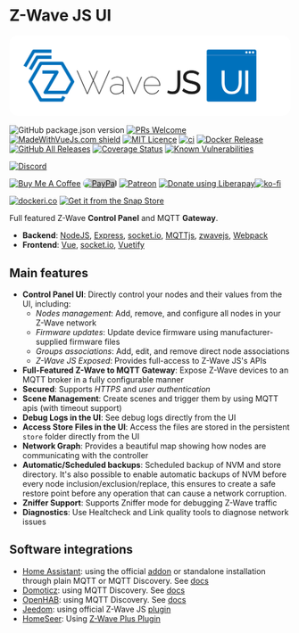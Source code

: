 # Z-Wave JS UI

<div>
  <img style="background-color: #fff; border-radius: 15px" src="_images/app_logo.svg" alt="Z-Wave JS UI">
</div>

![GitHub package.json version](https://img.shields.io/github/package-json/v/zwave-js/zwave-js-ui)
[![PRs Welcome](https://img.shields.io/badge/PRs-welcome-brightgreen.svg?style=flat-square)](http://makeapullrequest.com)
[![MadeWithVueJs.com shield](https://madewithvuejs.com/storage/repo-shields/1897-shield.svg)](https://madewithvuejs.com/p/zwave2mqtt/shield-link)
[![MIT Licence](https://badges.frapsoft.com/os/mit/mit.png)](https://opensource.org/licenses/mit-license.php)
[![ci](https://github.com/zwave-js/zwave-js-ui/workflows/ci/badge.svg?branch=master)](https://github.com/zwave-js/zwave-js-ui/actions?query=workflow%3Aci+branch%3Amaster)
[![Docker Release](https://github.com/zwave-js/zwave-js-ui/actions/workflows/docker-release.yml/badge.svg)](https://github.com/zwave-js/zwave-js-ui/actions/workflows/docker-release.yml)
[![GitHub All Releases](https://img.shields.io/github/downloads/zwave-js/zwave-js-ui/total)](https://github.com/zwave-js/zwave-js-ui/releases)
[![Coverage Status](https://coveralls.io/repos/github/zwave-js/zwave-js-ui/badge.svg?branch=master)](https://coveralls.io/github/zwave-js/zwave-js-ui?branch=master)
[![Known Vulnerabilities](https://snyk.io/test/github/zwave-js/zwave-js-ui/badge.svg?targetFile=package.json)](https://snyk.io/test/github/zwave-js/zwave-js-ui?targetFile=package.json)

[![Discord](https://img.shields.io/discord/1111193770935996459?color=D82167&label=Chat%20on%20Discord&logo=Discord&logoColor=ffffff)](https://discord.gg/HFqcyFNfWd)

[![Buy Me A Coffee](https://www.buymeacoffee.com/assets/img/custom_images/orange_img.png)](https://www.buymeacoffee.com/MVg9wc2HE "Buy Me A Coffee") [<img style="background:#ccc;border-radius:10px" alt="PayPal" src="https://www.paypalobjects.com/paypal-ui/logos/svg/paypal-color.svg" width="200" height="40px" />](https://paypal.me/daniellando) [![Patreon](https://c5.patreon.com/external/logo/become_a_patron_button.png)](https://www.patreon.com/bePatron?u=16906849) [<img src="https://liberapay.com/assets/widgets/donate.svg" alt="Donate using Liberapay" />](https://liberapay.com/robertsLando/donate)[![ko-fi](https://ko-fi.com/img/githubbutton_sm.svg)](https://ko-fi.com/I2I1JN3M5)

[![dockeri.co](https://dockerico.blankenship.io/image/zwavejs/zwave-js-ui)](https://hub.docker.com/r/zwavejs/zwave-js-ui) [![Get it from the Snap Store](https://snapcraft.io/static/images/badges/en/snap-store-black.svg)](https://snapcraft.io/zwave-js-ui)

Full featured Z-Wave **Control Panel** and MQTT **Gateway**.

- **Backend**: [NodeJS](https://nodejs.org/en/), [Express](https://expressjs.com/), [socket.io](https://github.com/socketio/socket.io), [MQTTjs](https://github.com/mqttjs/MQTT.js), [zwavejs](https://github.com/zwave-js/node-zwave-js), [Webpack](https://webpack.js.org/)
- **Frontend**: [Vue](https://vuejs.org/), [socket.io](https://github.com/socketio/socket.io), [Vuetify](https://github.com/vuetifyjs/vuetify)

## Main features

- **Control Panel UI**: Directly control your nodes and their values from the UI, including:
  - *Nodes management*: Add, remove, and configure all nodes in your Z-Wave network
  - *Firmware updates*: Update device firmware using manufacturer-supplied firmware files
  - *Groups associations*: Add, edit, and remove direct node associations
  - *Z-Wave JS Exposed*: Provides full-access to Z-Wave JS's APIs
- **Full-Featured Z-Wave to MQTT Gateway**: Expose Z-Wave devices to an MQTT broker in a fully configurable manner
- **Secured**: Supports *HTTPS* and *user authentication*
- **Scene Management**: Create scenes and trigger them by using MQTT apis (with timeout support)
- **Debug Logs in the UI**: See debug logs directly from the UI
- **Access Store Files in the UI**: Access the files are stored in the persistent `store` folder directly from the UI
- **Network Graph**: Provides a beautiful map showing how nodes are communicating with the controller
- **Automatic/Scheduled backups**: Scheduled backup of NVM and store directory. It's also possible to enable automatic backups of NVM before every node inclusion/exclusion/replace, this ensures to create a safe restore point before any operation that can cause a network corruption.
- **Zniffer Support**: Supports Zniffer mode for debugging Z-Wave traffic
- **Diagnostics**: Use Healtcheck and Link quality tools to diagnose network issues

## Software integrations

- [Home Assistant](https://www.home-assistant.io/): using the official [addon](https://github.com/hassio-addons/addon-zwave-js-ui) or standalone installation through plain MQTT or MQTT Discovery. See [docs](https://zwave-js.github.io/zwave-js-ui/#/homeassistant/homeassistant-mqtt)
- [Domoticz](https://www.domoticz.com/): using MQTT Discovery. See [docs](https://www.domoticz.com/wiki/Zwave-JS-UI)
- [OpenHAB](https://www.openhab.org/): using MQTT Discovery. See [docs](https://community.openhab.org/t/zwave-js-ui-in-place-of-oh-zwave-binding/150007/102)
- [Jeedom](https://www.jeedom.com/en/): using official Z-Wave JS [plugin](https://doc.jeedom.com/en_US/plugins/automation%20protocol/zwavejs/beta/)
- [HomeSeer](https://homeseer.com/): Using [Z-Wave Plus Plugin](https://docs.homeseer.com/products/setting-up-the-z-wave-plus-plugin)
